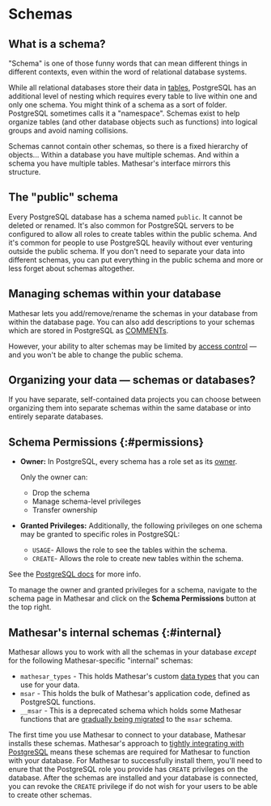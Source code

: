 # Schemas

## What is a schema?

"Schema" is one of those funny words that can mean different things in different contexts, even within the word of relational database systems.

While all relational databases store their data in [tables](./tables.md), PostgreSQL has an additional level of nesting which requires every table to live within one and only one schema. You might think of a schema as a sort of folder. PostgreSQL sometimes calls it a "namespace". Schemas exist to help organize tables (and other database objects such as functions) into logical groups and avoid naming collisions.

Schemas cannot contain other schemas, so there is a fixed hierarchy of objects... Within a database you have multiple schemas. And within a schema you have multiple tables. Mathesar's interface mirrors this structure.

## The "public" schema

Every PostgreSQL database has a schema named `public`. It cannot be deleted or renamed. It's also common for PostgreSQL servers to be configured to allow all roles to create tables within the public schema. And it's common for people to use PostgreSQL heavily without ever venturing outside the public schema. If you don't need to separate your data into different schemas, you can put everything in the public schema and more or less forget about schemas altogether.

## Managing schemas within your database

Mathesar lets you add/remove/rename the schemas in your database from within the database page. You can also add descriptions to your schemas which are stored in PostgreSQL as [COMMENTs](https://www.postgresql.org/docs/current/sql-comment.html).

However, your ability to alter schemas may be limited by [access control](./access-control.md) &mdash; and you won't be able to change the public schema.

## Organizing your data &mdash; schemas or databases?

If you have separate, self-contained data projects you can choose between organizing them into separate schemas within the same database or into entirely separate databases.

## Schema Permissions {:#permissions}

- **Owner:** In PostgreSQL, every schema has a role set as its [owner](./roles.md#ownership).

    Only the owner can:
    
    - Drop the schema
    - Manage schema-level privileges
    - Transfer ownership

- **Granted Privileges:** Additionally, the following privileges on one schema may be granted to specific roles in PostgreSQL:
    - `USAGE`- Allows the role to see the tables within the schema.
    - `CREATE`- Allows the role to create new tables within the schema.

See the [PostgreSQL docs](https://www.postgresql.org/docs/17/ddl-priv.html) for more info.

To manage the owner and granted privileges for a schema, navigate to the schema page in Mathesar and click on the **Schema Permissions** button at the top right.

## Mathesar's internal schemas {:#internal}

Mathesar allows you to work with all the schemas in your database _except_ for the following Mathesar-specific "internal" schemas:

- `mathesar_types` - This holds Mathesar's custom [data types](./data-types.md) that you can use for your data.
- `msar` - This holds the bulk of Mathesar's application code, defined as PostgreSQL functions.
- `__msar` - This is a deprecated schema which holds some Mathesar functions that are [gradually being migrated](https://github.com/mathesar-foundation/mathesar/blob/develop/db/sql/STANDARDS.md#quoting-escaping-sql-injection-and-security) to the `msar` schema.

The first time you use Mathesar to connect to your database, Mathesar installs these schemas. Mathesar's approach to [tightly integrating with PostgreSQL](./index.md#postgres) means these schemas are required for Mathesar to function with your database. For Mathesar to successfully install them, you'll need to enure that the PostgreSQL role you provide has `CREATE` privileges on the database. After the schemas are installed and your database is connected, you can revoke the `CREATE` privilege if do not wish for your users to be able to create other schemas.

